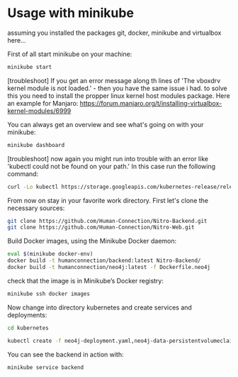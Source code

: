 # Usage with minikube

assuming you installed the packages git, docker, minikube and virtualbox here...

First of all start minikube on your machine:
```sh
minikube start
```
[troubleshoot] If you get an error message along th lines of 'The vboxdrv kernel module is not loaded.' - then you have the same issue i had. to solve this you need to install the propper linux kernel host modules package. Here an example for Manjaro:
https://forum.manjaro.org/t/installing-virtualbox-kernel-modules/6999

You can always get an overview and see what's going on with your minikube:
```sh
minikube dashboard
```
[troubleshoot] now again you might run into trouble with an error like 'kubectl could not be found on your path.' In this case run the following command:
```sh
curl -Lo kubectl https://storage.googleapis.com/kubernetes-release/release/v1.10.0/bin/linux/amd64/kubectl && chmod +x kubectl && sudo cp kubectl /usr/local/bin/ && rm kubectl
```

From now on stay in your favorite work directory. First let's clone the necessary sources:
```sh
git clone https://github.com/Human-Connection/Nitro-Backend.git
git clone https://github.com/Human-Connection/Nitro-Web.git
```

Build Docker images, using the Minikube Docker daemon:
```sh
eval $(minikube docker-env)
docker build -t humanconnection/backend:latest Nitro-Backend/
docker build -t humanconnection/neo4j:latest -f Dockerfile.neo4j 
```

check that the image is in Minikube’s Docker registry:
```sh
minikube ssh docker images 
```

Now change into directory kubernetes and create services and deployments:
```sh
cd kubernetes

kubectl create -f neo4j-deployment.yaml,neo4j-data-persistentvolumeclaim.yaml,backend-deployment.yaml,neo4j-service.json,backend-service.json
```

You can see the backend in action with:
```sh
minikube service backend
```



